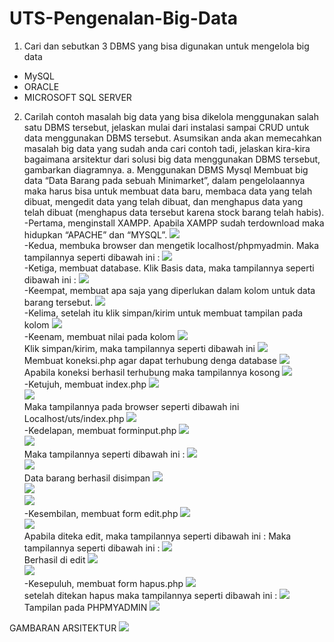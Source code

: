 # UTS-Pengenalan-Big-Data
1.	Cari dan sebutkan 3 DBMS yang bisa digunakan untuk mengelola big data
-	MySQL   
-	ORACLE
-	MICROSOFT SQL SERVER
2.	Carilah contoh masalah big data yang bisa dikelola menggunakan salah satu DBMS tersebut, jelaskan mulai dari instalasi sampai CRUD untuk data menggunakan DBMS tersebut. Asumsikan anda akan memecahkan masalah big data yang sudah anda cari contoh tadi, jelaskan kira-kira bagaimana arsitektur dari solusi big data menggunakan DBMS tersebut, gambarkan diagramnya.
a.	Menggunakan DBMS Mysql
Membuat big data “Data Barang pada sebuah Minimarket”, dalam pengelolaannya maka harus bisa untuk membuat data baru, membaca data yang telah dibuat, mengedit data yang telah dibuat, dan menghapus data yang telah dibuat (menghapus data tersebut karena stock barang telah habis).
-Pertama, menginstall XAMPP.  Apabila XAMPP sudah terdownload maka hidupkan “APACHE” dan “MYSQL”.
![](Images/1.png)<br>
-Kedua, membuka browser dan mengetik localhost/phpmyadmin. Maka tampilannya seperti dibawah ini :
![](Images/2.png)<br>
-Ketiga, membuat database. Klik Basis data, maka tampilannya seperti dibawah ini :
![](Images/3.png)<br>
-Keempat, membuat apa saja yang diperlukan dalam kolom untuk data barang tersebut.
![](Images/4.png)<br>
-Kelima, setelah itu klik simpan/kirim untuk membuat tampilan pada kolom
![](Images/5.png)<br>
-Keenam,  membuat nilai pada kolom
![](Images/6.png)<br>
Klik simpan/kirim, maka tampilannya seperti dibawah ini
![](Images/7.png)<br>
Membuat koneksi.php agar dapat terhubung denga database
![](Images/8.png)<br>
Apabila koneksi berhasil terhubung maka tampilannya kosong
![](Images/9.png)<br>
-Ketujuh, membuat index.php
![](Images/10.png)<br>
![](Images/11.png)<br>
Maka tampilannya pada browser seperti dibawah ini 
Localhost/uts/index.php
![](Images/12.png)<br>
-Kedelapan, membuat forminput.php
![](Images/13.png)<br>
![](Images/14.png)<br>
Maka tampilannya seperti dibawah ini :
![](Images/15.png)<br>
![](Images/16.png)<br>
Data barang berhasil disimpan
![](Images/17.png)<br>
![](Images/18.png)<br>
![](Images/19.png)<br>
-Kesembilan, membuat form edit.php
![](Images/20.png)<br>
![](Images/21.png)<br>
Apabila diteka edit, maka tampilannya seperti dibawah ini :
Maka tampilannya seperti dibawah ini :
![](Images/22.png)<br>
Berhasil di edit
![](Images/23.png)<br>
![](Images/24.png)<br>
-Kesepuluh, membuat form hapus.php
![](Images/25.png)<br>
setelah ditekan hapus maka tampilannya seperti dibawah ini :
![](Images/26.png)<br>
Tampilan pada PHPMYADMIN
![](Images/27.png)<br>

GAMBARAN ARSITEKTUR
![](27.png)<br>
